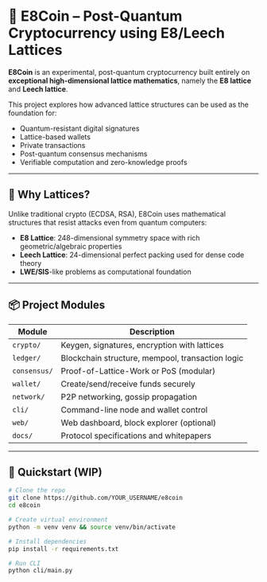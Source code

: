 # 🧠 E8Coin – Post-Quantum Cryptocurrency using E8/Leech Lattices

**E8Coin** is an experimental, post-quantum cryptocurrency built entirely on **exceptional high-dimensional lattice mathematics**, namely the **E8 lattice** and **Leech lattice**.

This project explores how advanced lattice structures can be used as the foundation for:
- Quantum-resistant digital signatures
- Lattice-based wallets
- Private transactions
- Post-quantum consensus mechanisms
- Verifiable computation and zero-knowledge proofs

---

## 🔐 Why Lattices?

Unlike traditional crypto (ECDSA, RSA), E8Coin uses mathematical structures that resist attacks even from quantum computers:
- **E8 Lattice**: 248-dimensional symmetry space with rich geometric/algebraic properties
- **Leech Lattice**: 24-dimensional perfect packing used for dense code theory
- **LWE/SIS**-like problems as computational foundation

---

## 📦 Project Modules

| Module       | Description                              |
|--------------|------------------------------------------|
| `crypto/`    | Keygen, signatures, encryption with lattices |
| `ledger/`    | Blockchain structure, mempool, transaction logic |
| `consensus/` | Proof-of-Lattice-Work or PoS (modular)   |
| `wallet/`    | Create/send/receive funds securely       |
| `network/`   | P2P networking, gossip propagation       |
| `cli/`       | Command-line node and wallet control     |
| `web/`       | Web dashboard, block explorer (optional) |
| `docs/`      | Protocol specifications and whitepapers  |

---

## 🧪 Quickstart (WIP)

```bash
# Clone the repo
git clone https://github.com/YOUR_USERNAME/e8coin
cd e8coin

# Create virtual environment
python -m venv venv && source venv/bin/activate

# Install dependencies
pip install -r requirements.txt

# Run CLI
python cli/main.py
